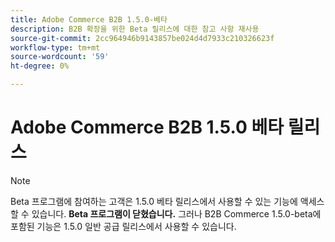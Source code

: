 ```yaml
---
title: Adobe Commerce B2B 1.5.0-베타
description: B2B 확장을 위한 Beta 릴리스에 대한 참고 사항 재사용
source-git-commit: 2cc964946b9143857be024d4d7933c210326623f
workflow-type: tm+mt
source-wordcount: '59'
ht-degree: 0%

---
```


# Adobe Commerce B2B 1.5.0 베타 릴리스

>[!NOTE]
>
> Beta 프로그램에 참여하는 고객은 1.5.0 베타 릴리스에서 사용할 수 있는 기능에 액세스할 수 있습니다. **Beta 프로그램이 닫혔습니다.** 그러나 B2B Commerce 1.5.0-beta에 포함된 기능은 1.5.0 일반 공급 릴리스에서 사용할 수 있습니다.
